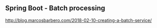 Spring Boot - Batch processing
---

http://blog.marcosbarbero.com/2018-02-10-creating-a-batch-service/

